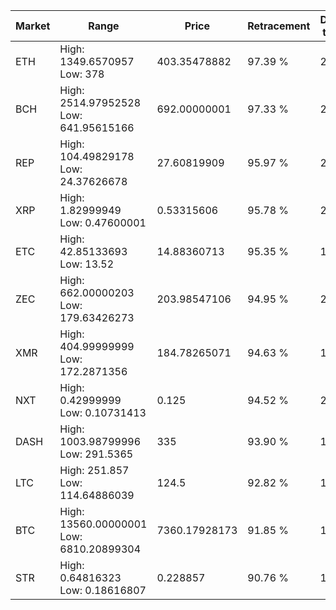 | Market | Range | Price| Retracement | Doubles to 50% |
| --- | --- | --- | --- | --- |
| ETH | High: 1349.6570957<br />Low: 378 | 403.35478882 | 97.39 % | 2.14 |
| BCH | High: 2514.97952528<br />Low: 641.95615166 | 692.00000001 | 97.33 % | 2.28 |
| REP | High: 104.49829178<br />Low: 24.37626678 | 27.60819909 | 95.97 % | 2.33 |
| XRP | High: 1.82999949<br />Low: 0.47600001 | 0.53315606 | 95.78 % | 2.16 |
| ETC | High: 42.85133693<br />Low: 13.52 | 14.88360713 | 95.35 % | 1.89 |
| ZEC | High: 662.00000203<br />Low: 179.63426273 | 203.98547106 | 94.95 % | 2.06 |
| XMR | High: 404.99999999<br />Low: 172.2871356 | 184.78265071 | 94.63 % | 1.56 |
| NXT | High: 0.42999999<br />Low: 0.10731413 | 0.125 | 94.52 % | 2.15 |
| DASH | High: 1003.98799996<br />Low: 291.5365 | 335 | 93.90 % | 1.93 |
| LTC | High: 251.857<br />Low: 114.64886039 | 124.5 | 92.82 % | 1.47 |
| BTC | High: 13560.00000001<br />Low: 6810.20899304 | 7360.17928173 | 91.85 % | 1.38 |
| STR | High: 0.64816323<br />Low: 0.18616807 | 0.228857 | 90.76 % | 1.82 |
